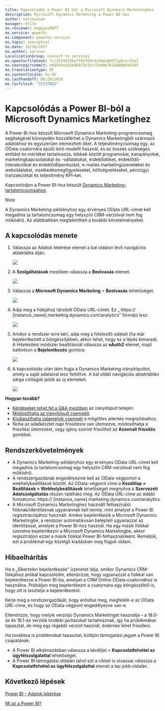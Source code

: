 ```yaml
---
title: Kapcsolódás a Power BI-ból a Microsoft Dynamics Marketinghez
description: Microsoft Dynamics Marketing a Power BI-hoz
author: SarinaJoan
manager: kfile
ms.reviewer: maggiesMSFT
ms.service: powerbi
ms.component: powerbi-service
ms.topic: conceptual
ms.date: 10/16/2017
ms.author: sarinas
LocalizationGroup: Connect to services
ms.openlocfilehash: 7cc2519353be7f83f69cdc6dda9d5f1a8ccc33a3
ms.sourcegitcommit: e8d924ca25e060f2e1bc753e8e762b88066a0344
ms.translationtype: HT
ms.contentlocale: hu-HU
ms.lasthandoff: 06/29/2018
ms.locfileid: "37137022"
---
```

# <a name="connect-to-microsoft-dynamics-marketing-with-power-bi"></a>Kapcsolódás a Power BI-ból a Microsoft Dynamics Marketinghez
A Power BI-hoz készült Microsoft Dynamics Marketing-programcsomag segítségével könnyedén hozzáférhet a Dynamics Marketingből származó adatokhoz és egyszerűen elemezheti őket. A teljesítménycsomag egy, az OData-csatornára épülő leíró modellt használ, és az összes szükséges entitást és mértéket tartalmazza, többek között programokat, kampányokat, marketingkapcsolatokat és -vállalatokat, érdeklődőket, érdeklődő-interakciókat és érdeklődőpontozást, e-mailes marketingüzeneteket és weboldalakat, viselkedésmegfigyeléseket, költségvetéseket, pénzügyi tranzakciókat és teljesítmény KPI-ket. 

Kapcsolódjon a Power BI-hoz készült [Dynamics Marketing-tartalomcsomaghoz](https://app.powerbi.com/getdata/services/microsoft-dynamics-marketing).

>[!NOTE]
>A Dynamics Marketing-példányhoz egy érvényes OData URL-címet kell megadnia (a tartalomcsomag egy helyszíni CRM-verzióval nem fog működni). Az alábbiakban megtekintheti a további követelményeket.

## <a name="how-to-connect"></a>A kapcsolódás menete
1. Válassza az Adatok lekérése elemet a bal oldalon lévő navigációs ablaktábla alján.
   
   ![](media/service-connect-to-microsoft-dynamics-marketing/pbi_getdata.png) 
2. A **Szolgáltatások** mezőben válassza a **Beolvasás** elemet.
   
   ![](media/service-connect-to-microsoft-dynamics-marketing/pbi_getservices.png) 
3. Válassza a **Microsoft Dynamics Marketing** \> **Beolvasás** lehetőséget.
   
   ![](media/service-connect-to-microsoft-dynamics-marketing/mdmarketing.png)
4. Adja meg a fiókjához társított OData URL-címét.  Ez „ https:// [instance\_name].marketing.dynamics.com/analytics” formájú lesz.
   
   ![](media/service-connect-to-microsoft-dynamics-marketing/pbi_dynmktgserviceurl.png)
5. Amikor a rendszer erre kéri, adja meg a hitelesítő adatait (ha már bejelentkezett a böngészőjében, akkor lehet, hogy ez a lépés kimarad). A Hitelesítési módszer beállításnál válassza az **oAuth2** elemet, majd kattintson a **Bejelentkezés** gombra:
   
   ![](media/service-connect-to-microsoft-dynamics-marketing/pbi_dynammktgoauth2.png)
6. A kapcsolódás után látni fogja a Dynamics Marketing-irányítópultot, amely a saját adataival lesz feltöltve. A bal oldali navigációs ablaktáblán sárga csillagok jelzik az új elemeket.
   
   ![](media/service-connect-to-microsoft-dynamics-marketing/pbi_dynammktgnewdash.png)

**Hogyan tovább?**

* [Kérdéseket tehet fel a Q&A mezőben](power-bi-q-and-a.md) az irányítópult tetején.
* [Módosíthatja az irányítópult csempéit](service-dashboard-edit-tile.md).
* [Kiválaszthatja valamelyik csempét](service-dashboard-tiles.md) a mögöttes jelentés megnyitásához.
* Noha az adatkészlet napi frissítésre van ütemezve, módosíthatja a frissítési ütemezést, vagy igény szerint frissíthet az **Azonnali frissítés** gombbal.

## <a name="system-requirements"></a>Rendszerkövetelmények
* A Dynamics Marketing-példányhoz egy érvényes OData URL-címet kell megadnia (a tartalomcsomag egy helyszíni CRM-verzióval nem fog működni).  
* A rendszergazdának engedélyeznie kell az OData-végpontot a webhelybeállítások között. Az OData-végpont címe a **Kezdőlap \> Beállítások \> Webhelybeállítások** lehetőséget megnyitva a **Szervezeti Adatszolgáltatás** részen található meg.  Az OData URL-címe az alábbi formátumú:  https:// [instance\_name].marketing.dynamics.com/analytics  
* A Microsoft Dynamics Marketinghez használt felhasználói fióknak/identitásnak ugyanannak kell lennie, mint amelyet a Power BI regisztrációjához használt. Amikor bejelentkezik a Microsoft Dynamics Marketingbe, a rendszer automatikusan belépteti ugyanazzal az identitással, amelyet a Power BI-hoz használ. Ha egy másik fiókkal szeretne bejelentkezni a Microsoft Dynamics Marketingbe, akkor regisztráljon ezzel a másik fiókkal Power BI-felhasználóként. Reméljük, ezt a problémát egy közelgő kiadásban meg fogjuk oldani.   

## <a name="troubleshooting"></a>Hibaelhárítás
Ha a „Sikertelen bejelentkezés” üzenetet látja, amikor Dynamics CRM-fiókjához próbál kapcsolódni, ellenőrizze, hogy ugyanazzal a fiókkal van bejelentkezve a Power BI-ba, amelyet a CRM Online OData-csatornához is használna. Próbáljon meg bejelentkezni a csatornára egy böngészőből is, hogy ott is tesztelje a bejelentkezést.

Kérje meg a rendszergazdáját, hogy erősítse meg, megfelelő-e az OData URL-címe, és hogy az OData-végpont engedélyezve van-e.

Ellenőrizze, hogy melyik verziójú Dynamics Marketinget használja – a 18.0-ás és 18.1-es verziók további javításokat tartalmaznak, így ha problémákat tapasztal, de még egy régebbi verziót használ, érdemes lehet frissíteni.

Ha továbbra is problémákat tapasztal, küldjön támogatási jegyet a Power BI csapatának:

* A Power BI alkalmazásban válassza a kérdőjel \> **Kapcsolatfelvétel az ügyfélszolgálattal** lehetőséget.
* A Power BI támogatási oldalán (ahol ezt a cikket is olvassa) válassza a **Kapcsolatfelvétel az ügyfélszolgálattal** elemet a lap jobb oldalán.

## <a name="next-steps"></a>Következő lépések
[Power BI – Adatok lekérése](service-get-data.md)

[Mi az a Power BI?](power-bi-overview.md)

